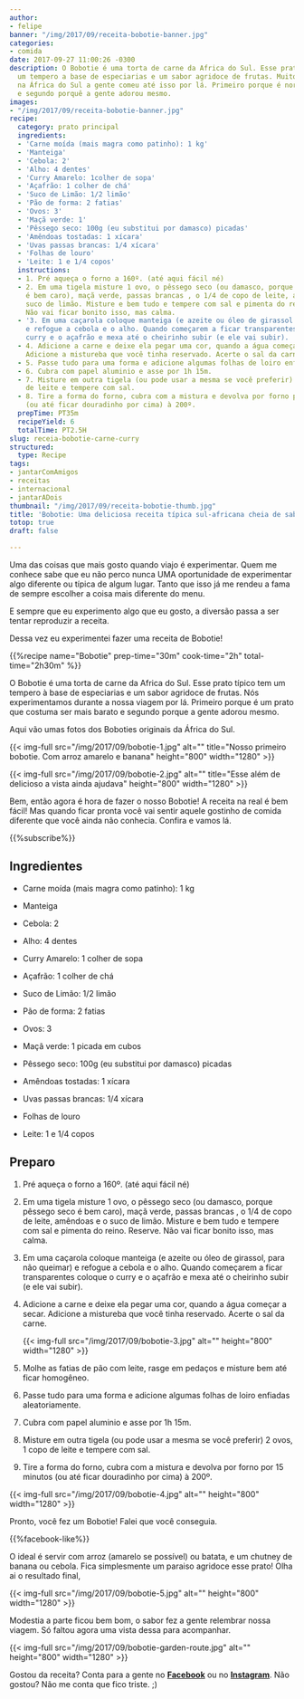 ```yaml
---
author:
- felipe
banner: "/img/2017/09/receita-bobotie-banner.jpg"
categories:
- comida
date: 2017-09-27 11:00:26 -0300
description: O Bobotie é uma torta de carne da Africa do Sul. Esse prato típico tem
  um tempero a base de especiarias e um sabor agridoce de frutas. Muito encontrado
  na África do Sul a gente comeu até isso por lá. Primeiro porque é normalmente barato
  e segundo porquê a gente adorou mesmo.
images:
- "/img/2017/09/receita-bobotie-banner.jpg"
recipe:
  category: prato principal
  ingredients:
  - 'Carne moída (mais magra como patinho): 1 kg'
  - 'Manteiga'
  - 'Cebola: 2'
  - 'Alho: 4 dentes'
  - 'Curry Amarelo: 1colher de sopa'
  - 'Açafrão: 1 colher de chá'
  - 'Suco de Limão: 1/2 limão'
  - 'Pão de forma: 2 fatias'
  - 'Ovos: 3'
  - 'Maçã verde: 1'
  - 'Pêssego seco: 100g (eu substitui por damasco) picadas'
  - 'Amêndoas tostadas: 1 xícara'
  - 'Uvas passas brancas: 1/4 xícara'
  - 'Folhas de louro'
  - 'Leite: 1 e 1/4 copos'
  instructions:
  - 1. Pré aqueça o forno a 160º. (até aqui fácil né)
  - 2. Em uma tigela misture 1 ovo, o pêssego seco (ou damasco, porque pêssego seco
    é bem caro), maçã verde, passas brancas , o 1/4 de copo de leite, amêndoas e o
    suco de limão. Misture e bem tudo e tempere com sal e pimenta do reino. Reserve.
    Não vai ficar bonito isso, mas calma.
  - '3. Em uma caçarola coloque manteiga (e azeite ou óleo de girassol para não queimar)
    e refogue a cebola e o alho. Quando começarem a ficar transparentes coloque o
    curry e o açafrão e mexa até o cheirinho subir (e ele vai subir). '
  - 4. Adicione a carne e deixe ela pegar uma cor, quando a água começar a secar.
    Adicione a mistureba que você tinha reservado. Acerte o sal da carne.
  - 5. Passe tudo para uma forma e adicione algumas folhas de loiro enfiadas aleatoriamente.
  - 6. Cubra com papel aluminio e asse por 1h 15m.
  - 7. Misture em outra tigela (ou pode usar a mesma se você preferir) 2 ovos, 1 copo
    de leite e tempere com sal.
  - 8. Tire a forma do forno, cubra com a mistura e devolva por forno por 15 minutos
    (ou até ficar douradinho por cima) à 200º.
  prepTime: PT35m
  recipeYield: 6
  totalTime: PT2.5H
slug: receia-bobotie-carne-curry
structured:
  type: Recipe
tags:
- jantarComAmigos
- receitas
- internacional
- jantarADois
thumbnail: "/img/2017/09/receita-bobotie-thumb.jpg"
title: 'Bobotie: Uma deliciosa receita típica sul-africana cheia de sabor agridoce'
totop: true
draft: false

---
```



Uma das coisas que mais gosto quando viajo é experimentar. Quem me conhece sabe que eu não perco nunca UMA oportunidade de experimentar algo diferente ou típica de algum lugar. Tanto que isso já me rendeu a fama de sempre escolher a coisa mais diferente do menu.

E sempre que eu experimento algo que eu gosto, a diversão passa a ser tentar reproduzir a receita.

Dessa vez eu experimentei fazer uma receita de Bobotie!

{{%recipe name="Bobotie" prep-time="30m" cook-time="2h" total-time="2h30m" %}}

O Bobotie é uma torta de carne da Africa do Sul. Esse prato típico tem um tempero à base de especiarias e um sabor agridoce de frutas. Nós experimentamos durante a nossa viagem por lá. Primeiro porque é um prato que costuma ser mais barato e segundo porque a gente adorou mesmo.

Aqui vão umas fotos dos Boboties originais da África do Sul.

{{< img-full src="/img/2017/09/bobotie-1.jpg" alt="" title="Nosso primeiro bobotie. Com arroz amarelo e banana"  height="800" width="1280" >}}

{{< img-full src="/img/2017/09/bobotie-2.jpg" alt="" title="Esse além de delicioso a vista ainda ajudava"  height="800" width="1280" >}}

Bem, então agora é hora de fazer o nosso Bobotie! A receita na real é bem fácil! Mas quando ficar pronta você vai sentir aquele gostinho de comida diferente que você ainda não conhecia. Confira e vamos lá.

{{%subscribe%}}

## Ingredientes

* Carne moída (mais magra como patinho): 1 kg

* Manteiga

* Cebola: 2

* Alho: 4 dentes

* Curry Amarelo: 1 colher de sopa

* Açafrão: 1 colher de chá

* Suco de Limão: 1/2 limão

* Pão de forma: 2 fatias

* Ovos: 3

* Maçã verde: 1 picada em cubos

* Pêssego seco: 100g (eu substitui por damasco) picadas

* Amêndoas tostadas: 1 xícara

* Uvas passas brancas: 1/4 xícara

* Folhas de louro

* Leite: 1 e 1/4 copos

## Preparo

1. Pré aqueça o forno a 160º. (até aqui fácil né)

2. Em uma tigela misture 1 ovo, o pêssego seco (ou damasco, porque pêssego seco é bem caro), maçã verde, passas brancas , o 1/4 de copo de leite, amêndoas e o suco de limão. Misture e bem tudo e tempere com sal e pimenta do reino. Reserve. Não vai ficar bonito isso, mas calma.

3. Em uma caçarola coloque manteiga (e azeite ou óleo de girassol, para não queimar) e refogue a cebola e o alho. Quando começarem a ficar transparentes coloque o curry e o açafrão e mexa até o cheirinho subir (e ele vai subir). 

4. Adicione a carne e deixe ela pegar uma cor, quando a água começar a secar. Adicione a mistureba que você tinha reservado. Acerte o sal da carne. 

      {{< img-full src="/img/2017/09/bobotie-3.jpg" alt=""  height="800" width="1280" >}} 

5. Molhe as fatias de pão com leite, rasge em pedaços e misture bem até ficar homogêneo.

6. Passe tudo para uma forma e adicione algumas folhas de loiro enfiadas aleatoriamente.

7. Cubra com papel aluminio e asse por 1h 15m.

8. Misture em outra tigela (ou pode usar a mesma se você preferir) 2 ovos, 1 copo de leite e tempere com sal.

9. Tire a forma do forno, cubra com a mistura e devolva por forno por 15 minutos (ou até ficar douradinho por cima) à 200º.

{{< img-full src="/img/2017/09/bobotie-4.jpg" alt=""  height="800" width="1280" >}}

Pronto,  você fez um Bobotie! Falei que você conseguia.

{{%facebook-like%}}

O ideal é servir com arroz (amarelo se possível) ou batata, e um chutney de banana ou cebola. Fica simplesmente um paraiso agridoce esse prato! Olha ai o resultado final,

{{< img-full src="/img/2017/09/bobotie-5.jpg" alt=""  height="800" width="1280" >}}

Modestia a parte ficou bem bom, o sabor fez a gente relembrar nossa viagem. Só faltou agora uma vista dessa para acompanhar.

{{< img-full src="/img/2017/09/bobotie-garden-route.jpg" alt=""  height="800" width="1280" >}}

Gostou da receita? Conta para a gente no **[Facebook](https://www.facebook.com/debacontudo/)** ou no **[Instagram](https://www.instagram.com/casaldebacontudo/)**. Não gostou? Não me conta que fico triste. ;)